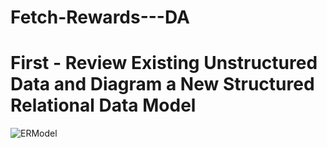 # Fetch-Rewards---DA

# First - Review Existing Unstructured Data and Diagram a New Structured Relational Data Model

![ERModel]('https://raw.github.com/preeti4924/Fetch-Rewards---DA/blob/main/ERModel.png')

